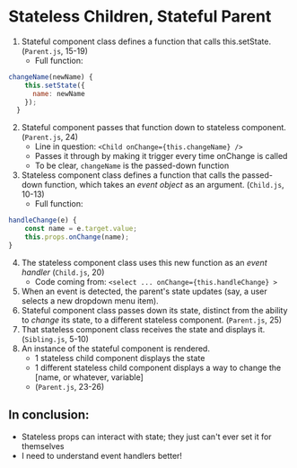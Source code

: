 # Stateless Children, Stateful Parent

1. Stateful component class defines a function that calls this.setState. (`Parent.js`, 15-19)
	- Full function:

```js
changeName(newName) {
    this.setState({
      name: newName
    });
  }
```

2. Stateful component passes that function down to stateless component. (`Parent.js`, 24)
	- Line in question: `<Child onChange={this.changeName} />`
	- Passes it through by making it trigger every time onChange is called
	- To be clear, `changeName` is the passed-down function
3. Stateless component class defines a function that calls the passed-down function, which takes an *event object* as an argument. (`Child.js`, 10-13)
	- Full function:

```js
handleChange(e) {
    const name = e.target.value;
    this.props.onChange(name);
}
```

4. The stateless component class uses this new function as an *event handler* (`Child.js`, 20)
	- Code coming from: `<select ... onChange={this.handleChange} >`
5. When an event is detected, the parent's state updates (say, a user selects a new dropdown menu item).
6. Stateful component class passes down its state, distinct from the ability to *change* its state, to a different stateless component. (`Parent.js`, 25)
7. That stateless component class receives the state and displays it. (`Sibling.js`, 5-10)
8. An instance of the stateful component is rendered.
	- 1 stateless child component displays the state
	- 1 different stateless child component displays a way to change the [name, or whatever, variable]
	- (`Parent.js`, 23-26)

## In conclusion:

- Stateless props can interact with state; they just can't ever set it for themselves
- I need to understand event handlers better!